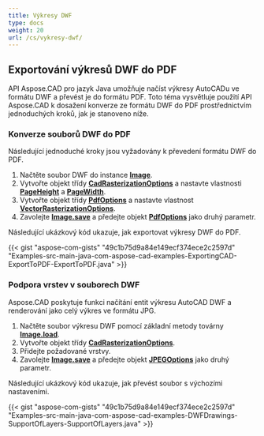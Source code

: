 ```yaml
---
title: Výkresy DWF
type: docs
weight: 20
url: /cs/vykresy-dwf/
---
```


## **Exportování výkresů DWF do PDF**

API Aspose.CAD pro jazyk Java umožňuje načíst výkresy AutoCADu ve formátu DWF a převést je do formátu PDF. Toto téma vysvětluje použití API Aspose.CAD k dosažení konverze ze formátu DWF do PDF prostřednictvím jednoduchých kroků, jak je stanoveno níže.

### **Konverze souborů DWF do PDF**

Následující jednoduché kroky jsou vyžadovány k převedení formátu DWF do PDF.

1. Načtěte soubor DWF do instance [**Image**](https://reference.aspose.com/cad/java/com.aspose.cad/Image).
1. Vytvořte objekt třídy [**CadRasterizationOptions**](https://reference.aspose.com/cad/java/com.aspose.cad.imageoptions/CadRasterizationOptions) a nastavte vlastnosti [**PageHeight**](https://reference.aspose.com/cad/java/com.aspose.cad.imageoptions/VectorRasterizationOptions#setPageHeight-float-) a [**PageWidth**](https://reference.aspose.com/cad/java/com.aspose.cad.imageoptions/VectorRasterizationOptions#setPageWidth-float-).
1. Vytvořte objekt třídy [**PdfOptions**](https://reference.aspose.com/cad/java/com.aspose.cad.imageoptions/PdfOptions) a nastavte vlastnost [**VectorRasterizationOptions**](https://reference.aspose.com/cad/java/com.aspose.cad.imageoptions/VectorRasterizationOptions).
1. Zavolejte [**Image.save**](https://reference.aspose.com/cad/java/com.aspose.cad/Image#save--) a předejte objekt [**PdfOptions**](https://reference.aspose.com/cad/java/com.aspose.cad.imageoptions/PdfOptions) jako druhý parametr.

Následující ukázkový kód ukazuje, jak exportovat výkresy DWF do PDF.

{{< gist "aspose-com-gists" "49c1b75d9a84e149ecf374ece2c2597d" "Examples-src-main-java-com-aspose-cad-examples-ExportingCAD-ExportToPDF-ExportToPDF.java" >}}

### **Podpora vrstev v souborech DWF**

Aspose.CAD poskytuje funkci načítání entit výkresu AutoCAD DWF a renderování jako celý výkres ve formátu JPG.

1. Načtěte soubor výkresu DWF pomocí základní metody továrny [**Image.load**](https://reference.aspose.com/cad/java/com.aspose.cad/Image#load-java.io.InputStream-).
1. Vytvořte objekt třídy [**CadRasterizationOptions**](https://reference.aspose.com/cad/java/com.aspose.cad.imageoptions/CadRasterizationOptions).
1. Přidejte požadované vrstvy.
1. Zavolejte [**Image.save**](https://reference.aspose.com/cad/java/com.aspose.cad/Image#save--) a předejte objekt [**JPEGOptions**](https://reference.aspose.com/cad/java/com.aspose.cad.imageoptions/JpegOptions) jako druhý parametr.

Následující ukázkový kód ukazuje, jak převést soubor s výchozími nastaveními.

{{< gist "aspose-com-gists" "49c1b75d9a84e149ecf374ece2c2597d" "Examples-src-main-java-com-aspose-cad-examples-DWFDrawings-SupportOfLayers-SupportOfLayers.java" >}}
